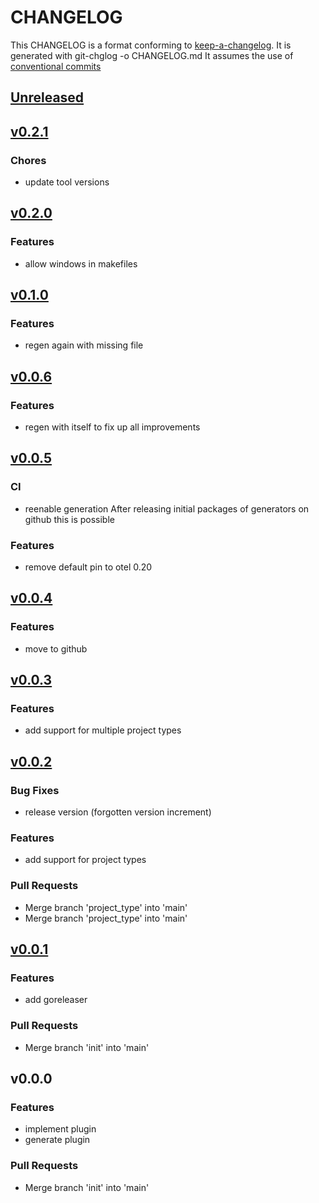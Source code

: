 # CHANGELOG

This CHANGELOG is a format conforming to [keep-a-changelog](https://github.com/olivierlacan/keep-a-changelog). 
It is generated with git-chglog -o CHANGELOG.md
It assumes the use of [conventional commits](https://www.conventionalcommits.org/)

<a name="unreleased"></a>
## [Unreleased]


<a name="v0.2.1"></a>
## [v0.2.1]
### Chores
- update tool versions


<a name="v0.2.0"></a>
## [v0.2.0]
### Features
- allow windows in makefiles


<a name="v0.1.0"></a>
## [v0.1.0]
### Features
- regen again with missing file


<a name="v0.0.6"></a>
## [v0.0.6]
### Features
- regen with itself to fix up all improvements


<a name="v0.0.5"></a>
## [v0.0.5]
### CI
- reenable generation After releasing initial packages of generators on github this is possible

### Features
- remove default pin to otel 0.20


<a name="v0.0.4"></a>
## [v0.0.4]
### Features
- move to github


<a name="v0.0.3"></a>
## [v0.0.3]
### Features
- add support for multiple project types


<a name="v0.0.2"></a>
## [v0.0.2]
### Bug Fixes
- release version (forgotten version increment)

### Features
- add support for project types

### Pull Requests
- Merge branch 'project_type' into 'main'
- Merge branch 'project_type' into 'main'


<a name="v0.0.1"></a>
## [v0.0.1]
### Features
- add goreleaser

### Pull Requests
- Merge branch 'init' into 'main'


<a name="v0.0.0"></a>
## v0.0.0
### Features
- implement plugin
- generate plugin

### Pull Requests
- Merge branch 'init' into 'main'


[Unreleased]: https://code.cestus.io/tools/fabricator-generate-project-go/compare/v0.2.1...HEAD
[v0.2.1]: https://code.cestus.io/tools/fabricator-generate-project-go/compare/v0.2.0...v0.2.1
[v0.2.0]: https://code.cestus.io/tools/fabricator-generate-project-go/compare/v0.1.0...v0.2.0
[v0.1.0]: https://code.cestus.io/tools/fabricator-generate-project-go/compare/v0.0.6...v0.1.0
[v0.0.6]: https://code.cestus.io/tools/fabricator-generate-project-go/compare/v0.0.5...v0.0.6
[v0.0.5]: https://code.cestus.io/tools/fabricator-generate-project-go/compare/v0.0.4...v0.0.5
[v0.0.4]: https://code.cestus.io/tools/fabricator-generate-project-go/compare/v0.0.3...v0.0.4
[v0.0.3]: https://code.cestus.io/tools/fabricator-generate-project-go/compare/v0.0.2...v0.0.3
[v0.0.2]: https://code.cestus.io/tools/fabricator-generate-project-go/compare/v0.0.1...v0.0.2
[v0.0.1]: https://code.cestus.io/tools/fabricator-generate-project-go/compare/v0.0.0...v0.0.1
